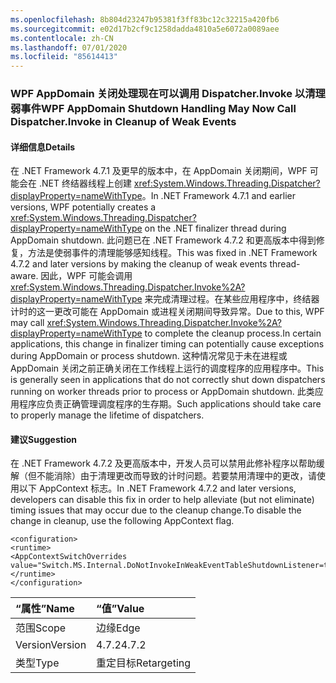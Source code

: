 ```yaml
---
ms.openlocfilehash: 8b804d23247b95381f3ff83bc12c32215a420fb6
ms.sourcegitcommit: e02d17b2cf9c1258dadda4810a5e6072a0089aee
ms.contentlocale: zh-CN
ms.lasthandoff: 07/01/2020
ms.locfileid: "85614413"
---
```

### <a name="wpf-appdomain-shutdown-handling-may-now-call-dispatcherinvoke-in-cleanup-of-weak-events"></a><span data-ttu-id="69cbf-101">WPF AppDomain 关闭处理现在可以调用 Dispatcher.Invoke 以清理弱事件</span><span class="sxs-lookup"><span data-stu-id="69cbf-101">WPF AppDomain Shutdown Handling May Now Call Dispatcher.Invoke in Cleanup of Weak Events</span></span>

#### <a name="details"></a><span data-ttu-id="69cbf-102">详细信息</span><span class="sxs-lookup"><span data-stu-id="69cbf-102">Details</span></span>

<span data-ttu-id="69cbf-103">在 .NET Framework 4.7.1 及更早的版本中，在 AppDomain 关闭期间，WPF 可能会在 .NET 终结器线程上创建 <xref:System.Windows.Threading.Dispatcher?displayProperty=nameWithType>。</span><span class="sxs-lookup"><span data-stu-id="69cbf-103">In .NET Framework 4.7.1 and earlier versions, WPF potentially creates a <xref:System.Windows.Threading.Dispatcher?displayProperty=nameWithType> on the .NET finalizer thread during AppDomain shutdown.</span></span>  <span data-ttu-id="69cbf-104">此问题已在 .NET Framework 4.7.2 和更高版本中得到修复，方法是使弱事件的清理能够感知线程。</span><span class="sxs-lookup"><span data-stu-id="69cbf-104">This was fixed in .NET Framework 4.7.2 and later versions by making the cleanup of weak events thread-aware.</span></span>  <span data-ttu-id="69cbf-105">因此，WPF 可能会调用 <xref:System.Windows.Threading.Dispatcher.Invoke%2A?displayProperty=nameWithType> 来完成清理过程。在某些应用程序中，终结器计时的这一更改可能在 AppDomain 或进程关闭期间导致异常。</span><span class="sxs-lookup"><span data-stu-id="69cbf-105">Due to this, WPF may call <xref:System.Windows.Threading.Dispatcher.Invoke%2A?displayProperty=nameWithType> to complete the cleanup process.In certain applications, this change in finalizer timing can potentially cause exceptions during AppDomain or process shutdown.</span></span>  <span data-ttu-id="69cbf-106">这种情况常见于未在进程或 AppDomain 关闭之前正确关闭在工作线程上运行的调度程序的应用程序中。</span><span class="sxs-lookup"><span data-stu-id="69cbf-106">This is generally seen in applications that do not correctly shut down dispatchers running on worker threads prior to process or AppDomain shutdown.</span></span>  <span data-ttu-id="69cbf-107">此类应用程序应负责正确管理调度程序的生存期。</span><span class="sxs-lookup"><span data-stu-id="69cbf-107">Such applications should take care to properly manage the lifetime of dispatchers.</span></span>

#### <a name="suggestion"></a><span data-ttu-id="69cbf-108">建议</span><span class="sxs-lookup"><span data-stu-id="69cbf-108">Suggestion</span></span>

<span data-ttu-id="69cbf-109">在 .NET Framework 4.7.2 及更高版本中，开发人员可以禁用此修补程序以帮助缓解（但不能消除）由于清理更改而导致的计时问题。若要禁用清理中的更改，请使用以下 AppContext 标志。</span><span class="sxs-lookup"><span data-stu-id="69cbf-109">In .NET Framework 4.7.2 and later versions, developers can disable this fix in order to help alleviate (but not eliminate) timing issues that may occur due to the cleanup change.To disable the change in cleanup, use the following AppContext flag.</span></span><pre><code class="lang-xml">&lt;configuration&gt;&#13;&#10;&lt;runtime&gt;&#13;&#10;&lt;AppContextSwitchOverrides value=&quot;Switch.MS.Internal.DoNotInvokeInWeakEventTableShutdownListener=true&quot;/&gt;&#13;&#10;&lt;/runtime&gt;&#13;&#10;&lt;/configuration&gt;&#13;&#10;</code></pre>

| <span data-ttu-id="69cbf-110">“属性”</span><span class="sxs-lookup"><span data-stu-id="69cbf-110">Name</span></span>    | <span data-ttu-id="69cbf-111">“值”</span><span class="sxs-lookup"><span data-stu-id="69cbf-111">Value</span></span>       |
|:--------|:------------|
| <span data-ttu-id="69cbf-112">范围</span><span class="sxs-lookup"><span data-stu-id="69cbf-112">Scope</span></span>   | <span data-ttu-id="69cbf-113">边缘</span><span class="sxs-lookup"><span data-stu-id="69cbf-113">Edge</span></span>        |
| <span data-ttu-id="69cbf-114">Version</span><span class="sxs-lookup"><span data-stu-id="69cbf-114">Version</span></span> | <span data-ttu-id="69cbf-115">4.7.2</span><span class="sxs-lookup"><span data-stu-id="69cbf-115">4.7.2</span></span>       |
| <span data-ttu-id="69cbf-116">类型</span><span class="sxs-lookup"><span data-stu-id="69cbf-116">Type</span></span>    | <span data-ttu-id="69cbf-117">重定目标</span><span class="sxs-lookup"><span data-stu-id="69cbf-117">Retargeting</span></span> |

